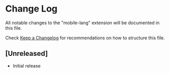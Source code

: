 # Change Log

All notable changes to the "mobile-lang" extension will be documented in this file.

Check [Keep a Changelog](http://keepachangelog.com/) for recommendations on how to structure this file.

## [Unreleased]

- Initial release